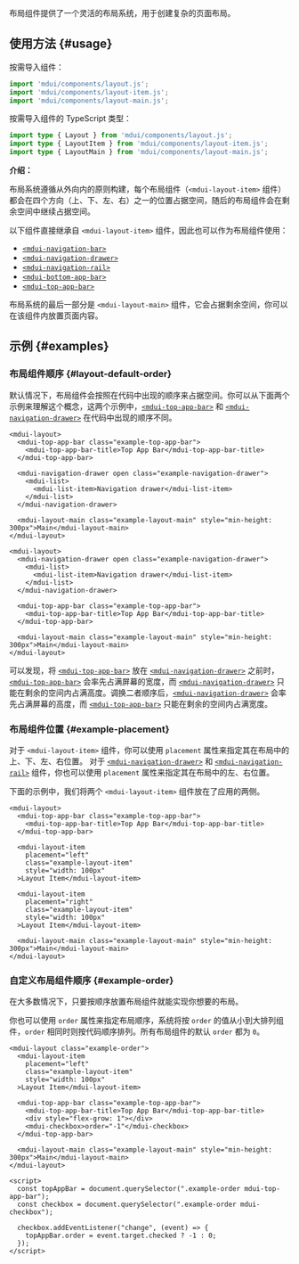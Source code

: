 布局组件提供了一个灵活的布局系统，用于创建复杂的页面布局。

<style>
.example-top-app-bar {
  background-color: rgb(var(--mdui-color-surface-container));
}

.example-navigation-drawer::part(panel) {
  background-color: rgb(var(--mdui-color-surface-container-low));
}

.example-layout-item {
  background-color: rgb(var(--mdui-color-surface-container-low));
}

.example-layout-main {
  background-color: rgb(var(--mdui-color-surface-container-lowest));
}

@media (min-width: 840px) {
  .example-md-visible {
    display: none;
  }
}
</style>

## 使用方法 {#usage}

按需导入组件：

```js
import 'mdui/components/layout.js';
import 'mdui/components/layout-item.js';
import 'mdui/components/layout-main.js';
```

按需导入组件的 TypeScript 类型：

```ts
import type { Layout } from 'mdui/components/layout.js';
import type { LayoutItem } from 'mdui/components/layout-item.js';
import type { LayoutMain } from 'mdui/components/layout-main.js';
```

**介绍：**

布局系统遵循从外向内的原则构建，每个布局组件（`<mdui-layout-item>` 组件）都会在四个方向（上、下、左、右）之一的位置占据空间，随后的布局组件会在剩余空间中继续占据空间。

以下组件直接继承自 `<mdui-layout-item>` 组件，因此也可以作为布局组件使用：

* [`<mdui-navigation-bar>`](/zh-cn/docs/2/components/navigation-bar)
* [`<mdui-navigation-drawer>`](/zh-cn/docs/2/components/navigation-drawer)
* [`<mdui-navigation-rail>`](/zh-cn/docs/2/components/navigation-rail)
* [`<mdui-bottom-app-bar>`](/zh-cn/docs/2/components/bottom-app-bar)
* [`<mdui-top-app-bar>`](/zh-cn/docs/2/components/top-app-bar)

布局系统的最后一部分是 `<mdui-layout-main>` 组件，它会占据剩余空间，你可以在该组件内放置页面内容。

## 示例 {#examples}

### 布局组件顺序 {#layout-default-order}

默认情况下，布局组件会按照在代码中出现的顺序来占据空间。你可以从下面两个示例来理解这个概念，这两个示例中，[`<mdui-top-app-bar>`](/zh-cn/docs/2/components/top-app-bar) 和 [`<mdui-navigation-drawer>`](/zh-cn/docs/2/components/navigation-drawer) 在代码中出现的顺序不同。

<p class="example-md-visible">请在大屏显示器上查看该示例。</p>

```html,example,expandable
<mdui-layout>
  <mdui-top-app-bar class="example-top-app-bar">
    <mdui-top-app-bar-title>Top App Bar</mdui-top-app-bar-title>
  </mdui-top-app-bar>

  <mdui-navigation-drawer open class="example-navigation-drawer">
    <mdui-list>
      <mdui-list-item>Navigation drawer</mdui-list-item>
    </mdui-list>
  </mdui-navigation-drawer>

  <mdui-layout-main class="example-layout-main" style="min-height: 300px">Main</mdui-layout-main>
</mdui-layout>
```

```html,example,expandable
<mdui-layout>
  <mdui-navigation-drawer open class="example-navigation-drawer">
    <mdui-list>
      <mdui-list-item>Navigation drawer</mdui-list-item>
    </mdui-list>
  </mdui-navigation-drawer>

  <mdui-top-app-bar class="example-top-app-bar">
    <mdui-top-app-bar-title>Top App Bar</mdui-top-app-bar-title>
  </mdui-top-app-bar>

  <mdui-layout-main class="example-layout-main" style="min-height: 300px">Main</mdui-layout-main>
</mdui-layout>
```

可以发现，将 [`<mdui-top-app-bar>`](/zh-cn/docs/2/components/top-app-bar) 放在 [`<mdui-navigation-drawer>`](/zh-cn/docs/2/components/navigation-drawer) 之前时，[`<mdui-top-app-bar>`](/zh-cn/docs/2/components/top-app-bar) 会率先占满屏幕的宽度，而 [`<mdui-navigation-drawer>`](/zh-cn/docs/2/components/navigation-drawer) 只能在剩余的空间内占满高度。调换二者顺序后，[`<mdui-navigation-drawer>`](/zh-cn/docs/2/components/navigation-drawer) 会率先占满屏幕的高度，而 [`<mdui-top-app-bar>`](/zh-cn/docs/2/components/top-app-bar) 只能在剩余的空间内占满宽度。

### 布局组件位置 {#example-placement}

对于 `<mdui-layout-item>` 组件，你可以使用 `placement` 属性来指定其在布局中的上、下、左、右位置。 对于 [`<mdui-navigation-drawer>`](/zh-cn/docs/2/components/navigation-drawer) 和 [`<mdui-navigation-rail>`](/zh-cn/docs/2/components/navigation-rail) 组件，你也可以使用 `placement` 属性来指定其在布局中的左、右位置。

下面的示例中，我们将两个 `<mdui-layout-item>` 组件放在了应用的两侧。

```html,example,expandable
<mdui-layout>
  <mdui-top-app-bar class="example-top-app-bar">
    <mdui-top-app-bar-title>Top App Bar</mdui-top-app-bar-title>
  </mdui-top-app-bar>

  <mdui-layout-item
    placement="left"
    class="example-layout-item"
    style="width: 100px"
  >Layout Item</mdui-layout-item>

  <mdui-layout-item
    placement="right"
    class="example-layout-item"
    style="width: 100px"
  >Layout Item</mdui-layout-item>

  <mdui-layout-main class="example-layout-main" style="min-height: 300px">Main</mdui-layout-main>
</mdui-layout>
```

### 自定义布局组件顺序 {#example-order}

在大多数情况下，只要按顺序放置布局组件就能实现你想要的布局。

你也可以使用 `order` 属性来指定布局顺序，系统将按 `order` 的值从小到大排列组件，`order` 相同时则按代码顺序排列。所有布局组件的默认 `order` 都为 `0`。

```html,example,expandable
<mdui-layout class="example-order">
  <mdui-layout-item
    placement="left"
    class="example-layout-item"
    style="width: 100px"
  >Layout Item</mdui-layout-item>

  <mdui-top-app-bar class="example-top-app-bar">
    <mdui-top-app-bar-title>Top App Bar</mdui-top-app-bar-title>
    <div style="flex-grow: 1"></div>
    <mdui-checkbox>order="-1"</mdui-checkbox>
  </mdui-top-app-bar>

  <mdui-layout-main class="example-layout-main" style="min-height: 300px">Main</mdui-layout-main>
</mdui-layout>

<script>
  const topAppBar = document.querySelector(".example-order mdui-top-app-bar");
  const checkbox = document.querySelector(".example-order mdui-checkbox");

  checkbox.addEventListener("change", (event) => {
    topAppBar.order = event.target.checked ? -1 : 0;
  });
</script>
```
